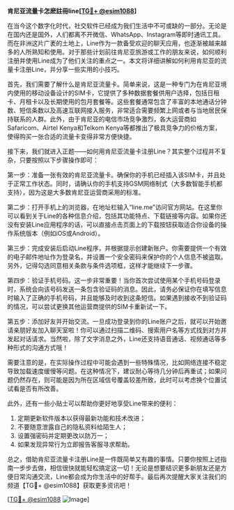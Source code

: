 **肯尼亚流量卡怎麽註冊line[[TG💪+ @esim1088](https://t.me/s/esim1088)]**

在当今这个数字化时代，社交软件已经成为我们生活中不可或缺的一部分。无论是在国内还是国外，人们都离不开微信、WhatsApp、Instagram等即时通讯工具。而在非洲这片广袤的土地上，Line作为一款备受欢迎的聊天应用，也逐渐被越来越多的人所熟知和使用。对于那些计划前往肯尼亚旅游或工作的朋友来说，如何顺利注册并使用Line成为了他们关注的重点之一。本文将详细讲解如何利用肯尼亚的流量卡注册Line，并分享一些实用的小技巧。

首先，我们需要了解什么是肯尼亚流量卡。简单来说，这是一种专门为在肯尼亚境内使用的移动设备设计的SIM卡，它提供了多种数据套餐供用户选择，包括日租卡、月租卡以及长期使用的包月套餐等。这些套餐通常包含了丰富的本地通话分钟数、短信条数以及高速互联网接入服务，非常适合需要频繁上网或者与当地居民保持联系的人群。此外，由于肯尼亚的电信市场竞争激烈，各大运营商如Safaricom、Airtel Kenya和Telkom Kenya等都推出了极具竞争力的价格方案，使得购买一张合适的流量卡变得非常方便快捷。

接下来，我们就进入正题——如何用肯尼亚流量卡注册Line？其实整个过程并不复杂，只要按照以下步骤操作即可：

第一步：准备一张有效的肯尼亚流量卡。确保你的手机已经插入该SIM卡，并且处于正常工作状态。同时，请确认你的手机支持GSM网络制式（大多数智能手机都支持），因为这是大多数肯尼亚运营商采用的标准。

第二步：打开手机上的浏览器，在地址栏输入“line.me”访问官方网站。在这里你可以看到关于Line的各种信息介绍，包括其功能特点、下载链接等内容。如果你还没有安装Line应用程序的话，可以直接点击页面上的下载按钮获取适合你设备的操作系统版本（例如iOS或Android）。

第三步：完成安装后启动Line程序，并根据提示创建新账户。你需要提供一个有效的电子邮件地址作为登录名，并设置一个安全密码来保护你的个人信息不被盗取。另外，记得勾选同意相关条款与条件选项框，这样才能继续下一步骤。

第四步：验证手机号码。这一步非常重要！当你首次尝试使用某个手机号码登录时，系统会向该号码发送一条包含验证码的消息。因此，请务必保证你在填写信息时输入了正确的手机号码，并且能够及时收到这条短信。如果遇到接收不到验证码的情况，可以尝试更换其他运营商提供的SIM卡重新试一下。

第五步：添加好友并开始交流。一旦成功登录到你的Line账户之后，就可以开始邀请亲朋好友加入聊天室啦！你可以通过扫描二维码、搜索用户名等方式找到对方并发起对话请求。当然啦，除了文字消息之外，Line还支持语音通话、视频通话等多种形式的沟通方式哦！

需要注意的是，在实际操作过程中可能会遇到一些特殊情况，比如网络连接不稳定导致加载速度缓慢等问题。在这种情况下，建议耐心等待几分钟后再重试；如果问题仍然存在，则可能是因为所在区域信号覆盖较差所致，此时可以考虑换个位置试试看是否有所改善。

此外，还有一些小贴士可以帮助你更好地享受Line带来的便利：

1. 定期更新软件版本以获得最新功能和技术改进；
2. 不要随意泄露自己的隐私资料给陌生人；
3. 设置强密码并定期更改以防万一；
4. 如果发现异常行为立即报告客服寻求帮助。

总之，借助肯尼亚流量卡注册Line是一件既简单又有趣的事情。只要你按照上述指南一步步去做，相信很快就能轻松搞定这一切！无论是想要结识更多新朋友还是方便日常沟通交流，Line都会成为你生活中的好帮手。最后再次提醒大家关注我们的频道【TG💪+ @esim1088】获取更多资讯吧！

[[TG💪+ @esim1088](https://t.me/s/esim1088) ![Image](https://i.postimg.cc/4NQfJmqS/Snipaste-2025-05-13-00-14-12.png)]